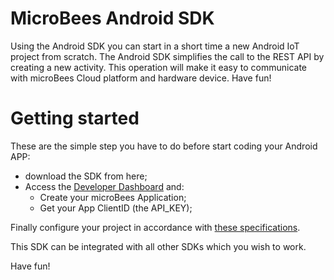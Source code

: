 # MicroBees Android SDK
Using the Android SDK you can start in a short time a new Android IoT project from scratch.
The Android SDK simplifies the call to the REST API by creating a new activity. This operation will make it easy to communicate with microBees Cloud platform and hardware device.
Have fun!

# Getting started
These are the simple step you have to do before start coding your Android APP:
<ul><li>download the SDK from here;</li>
<li>Access the <a href="http://developers.microbees.com/dashboard" target="_blank">Developer Dashboard</a> and:<ul>
<li>Create your microBees Application;</li>
<li>Get your App ClientID (the API_KEY);</li>
</ul></li>
</ul>

Finally configure your project in accordance with <a href="http://developers.microbees.com/documentation/#getting-started-android">these specifications</a>.</li>
</ul>

This SDK can be integrated with all other SDKs which you wish to work.

Have fun!

